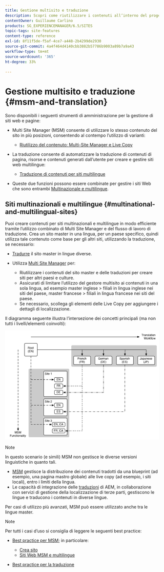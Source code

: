 ```yaml
---
title: Gestione multisito e traduzione
description: Scopri come riutilizzare i contenuti all’interno del progetto e gestire siti web multilingue in Adobe Experience Manager.
contentOwner: Guillaume Carlino
products: SG_EXPERIENCEMANAGER/6.5/SITES
topic-tags: site-features
content-type: reference
exl-id: 8f11f5de-f5af-4ce7-a448-2b4299de2930
source-git-commit: 4a4f464d4140cbb3882b57786b9003a89b7a9a43
workflow-type: tm+mt
source-wordcount: '365'
ht-degree: 33%

---
```


# Gestione multisito e traduzione {#msm-and-translation}

Sono disponibili i seguenti strumenti di amministrazione per la gestione di siti web e pagine:

* Multi Site Manager (MSM) consente di utilizzare lo stesso contenuto del sito in più posizioni, consentendo al contempo l’utilizzo di varianti:

   * [Riutilizzo del contenuto: Multi-Site Manager e Live Copy](/help/sites-administering/msm.md)

* La traduzione consente di automatizzare la traduzione di contenuti di pagina, risorse e contenuti generati dall’utente per creare e gestire siti web multilingue:

   * [Traduzione di contenuti per siti multilingue](/help/sites-administering/translation.md)

* Queste due funzioni possono essere combinate per gestire i siti Web che sono entrambi [Multinazionale e multilingue](#multinational-and-multilingual-sites).

## Siti multinazionali e multilingue {#multinational-and-multilingual-sites}

Puoi creare contenuti per siti multinazionali e multilingue in modo efficiente tramite l’utilizzo combinato di Multi Site Manager e del flusso di lavoro di traduzione. Crea un sito master in una lingua, per un paese specifico, quindi utilizza tale contenuto come base per gli altri siti, utilizzando la traduzione, se necessario:

* [Tradurre](/help/sites-administering/translation.md) il sito master in lingue diverse.

* Utilizza [Multi Site Manager](/help/sites-administering/msm.md) per:

   * Riutilizzare i contenuti del sito master e delle traduzioni per creare siti per altri paesi e culture.
   * Assicurati di limitare l’utilizzo del gestore multisito ai contenuti in una sola lingua, ad esempio master inglese > filiali in lingua inglese nei siti del paese, master francese > filiali in lingua francese nei siti del paese.
   * Se necessario, scollega gli elementi delle Live Copy per aggiungere i dettagli di localizzazione.

Il diagramma seguente illustra l’intersezione dei concetti principali (ma non tutti i livelli/elementi coinvolti):

![Diagramma che mostra i concetti principali di MSM e traduzione](assets/chlimage_1-71a.png)

>[!NOTE]
>
>In questo scenario (e simili) MSM non gestisce le diverse versioni linguistiche in quanto tali.
>
>* [MSM](/help/sites-administering/msm.md) gestisce la distribuzione dei contenuti tradotti da una blueprint (ad esempio, una pagina mastro globale) alle live copy (ad esempio, i siti locali), entro i limiti della lingua.
>* Le capacità di integrazione delle [traduzioni](/help/sites-administering/translation.md) di AEM, in collaborazione con servizi di gestione della localizzazione di terze parti, gestiscono le lingue e traducono i contenuti in diverse lingue.
>
>Per casi di utilizzo più avanzati, MSM può essere utilizzato anche tra le lingue master.

>[!NOTE]
>
>Per tutti i casi d’uso si consiglia di leggere le seguenti best practice:
>
>* [Best practice per MSM](/help/sites-administering/msm-best-practices.md); in particolare:
>
>   * [Crea sito](/help/sites-administering/msm-best-practices.md#create-site)
>   * [Siti Web MSM e multilingue](/help/sites-administering/msm-best-practices.md#msm-and-multilingual-websites)
>
>* [Best practice per la traduzione](/help/sites-administering/tc-bp.md)
